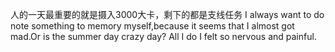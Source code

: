 人的一天最重要的就是摄入3000大卡，剩下的都是支线任务
I always want to do note something to memory myself,because it seems that I almost got mad.Or is the summer day crazy day? All I do I felt so nervous and painful.
